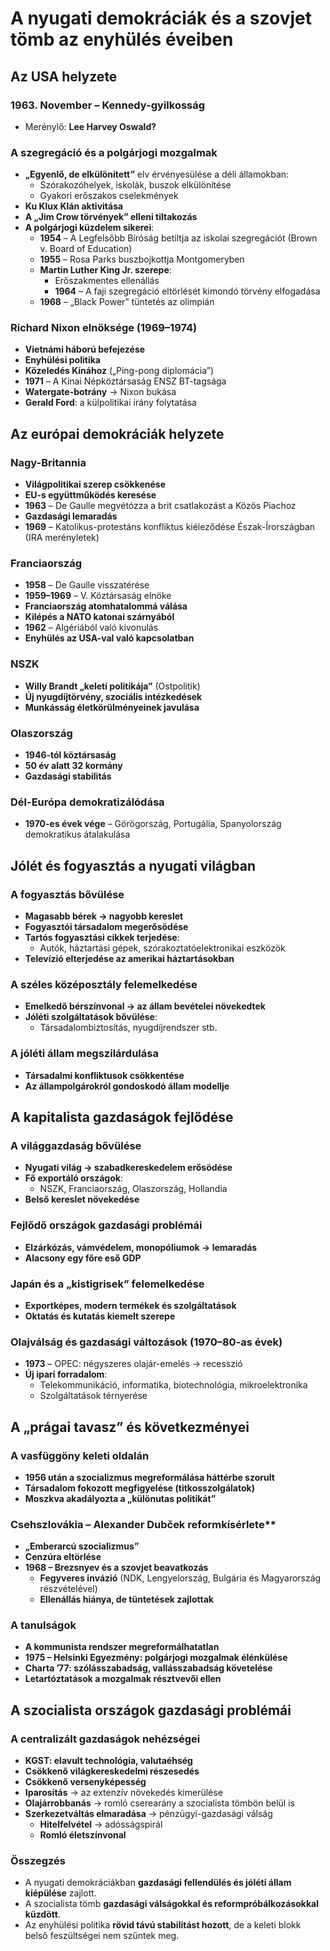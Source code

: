 # A nyugati demokráciák és a szovjet tömb az enyhülés éveiben

## Az USA helyzete

### 1963. November – Kennedy-gyilkosság
- Merénylő: **Lee Harvey Oswald?**

### A szegregáció és a polgárjogi mozgalmak
- **„Egyenlő, de elkülönített”** elv érvényesülése a déli államokban:
  - Szórakozóhelyek, iskolák, buszok elkülönítése
  - Gyakori erőszakos cselekmények
- **Ku Klux Klán aktivitása**
- **A „Jim Crow törvények” elleni tiltakozás**
- **A polgárjogi küzdelem sikerei**:
  - **1954** – A Legfelsőbb Bíróság betiltja az iskolai szegregációt (Brown v. Board of Education)
  - **1955** – Rosa Parks buszbojkottja Montgomeryben
  - **Martin Luther King Jr. szerepe**:
    - Erőszakmentes ellenállás
    - **1964** – A faji szegregáció eltörlését kimondó törvény elfogadása
  - **1968** – „Black Power” tüntetés az olimpián

### Richard Nixon elnöksége (1969–1974)
- **Vietnámi háború befejezése**
- **Enyhülési politika**
- **Közeledés Kínához** („Ping-pong diplomácia”)
- **1971** – A Kínai Népköztársaság ENSZ BT-tagsága
- **Watergate-botrány** → Nixon bukása
- **Gerald Ford**: a külpolitikai irány folytatása
## Az európai demokráciák helyzete

### Nagy-Britannia
- **Világpolitikai szerep csökkenése**
- **EU-s együttműködés keresése**
- **1963** – De Gaulle megvétózza a brit csatlakozást a Közös Piachoz
- **Gazdasági lemaradás**
- **1969** – Katolikus-protestáns konfliktus kiéleződése Észak-Írországban (IRA merényletek)

### Franciaország
- **1958** – De Gaulle visszatérése
- **1959–1969** – V. Köztársaság elnöke
- **Franciaország atomhatalommá válása**
- **Kilépés a NATO katonai szárnyából**
- **1962** – Algériából való kivonulás
- **Enyhülés az USA-val való kapcsolatban**

### NSZK
- **Willy Brandt „keleti politikája”** (Ostpolitik)
- **Új nyugdíjtörvény, szociális intézkedések**
- **Munkásság életkörülményeinek javulása**

### Olaszország
- **1946-tól köztársaság**
- **50 év alatt 32 kormány**
- **Gazdasági stabilitás**

### Dél-Európa demokratizálódása
- **1970-es évek vége** – Görögország, Portugália, Spanyolország demokratikus átalakulása
## Jólét és fogyasztás a nyugati világban

### A fogyasztás bővülése
- **Magasabb bérek → nagyobb kereslet**
- **Fogyasztói társadalom megerősödése**
- **Tartós fogyasztási cikkek terjedése**:
  - Autók, háztartási gépek, szórakoztatóelektronikai eszközök
- **Televízió elterjedése az amerikai háztartásokban**

### A széles középosztály felemelkedése
- **Emelkedő bérszínvonal → az állam bevételei növekedtek**
- **Jóléti szolgáltatások bővülése**:
  - Társadalombiztosítás, nyugdíjrendszer stb.

### A jóléti állam megszilárdulása
- **Társadalmi konfliktusok csökkentése**
- **Az állampolgárokról gondoskodó állam modellje**
## A kapitalista gazdaságok fejlődése

### A világgazdaság bővülése
 - **Nyugati világ → szabadkereskedelem erősödése**
- **Fő exportáló országok**:
  - NSZK, Franciaország, Olaszország, Hollandia
- **Belső kereslet növekedése**

### Fejlődő országok gazdasági problémái
- **Elzárkózás, vámvédelem, monopóliumok → lemaradás**
- **Alacsony egy főre eső GDP**

### Japán és a „kistigrisek” felemelkedése
- **Exportképes, modern termékek és szolgáltatások**
- **Oktatás és kutatás kiemelt szerepe**

### Olajválság és gazdasági változások (1970–80-as évek)
- **1973** – OPEC: négyszeres olajár-emelés → recesszió
- **Új ipari forradalom**:
  - Telekommunikáció, informatika, biotechnológia, mikroelektronika
  - Szolgáltatások térnyerése

## A „prágai tavasz” és következményei

### A vasfüggöny keleti oldalán
- **1956 után a szocializmus megreformálása háttérbe szorult**
- **Társadalom fokozott megfigyelése (titkosszolgálatok)**
- **Moszkva akadályozta a „különutas politikát”**

### Csehszlovákia – Alexander Dubček reformkísérlete**
- **„Emberarcú szocializmus”**
- **Cenzúra eltörlése**
- **1968 – Brezsnyev és a szovjet beavatkozás**
  - **Fegyveres invázió** (NDK, Lengyelország, Bulgária és Magyarország részvételével)
  - **Ellenállás hiánya, de tüntetések zajlottak**

### A tanulságok
- **A kommunista rendszer megreformálhatatlan**
- **1975 – Helsinki Egyezmény: polgárjogi mozgalmak élénkülése**
- **Charta ’77: szólásszabadság, vallásszabadság követelése**
- **Letartóztatások a mozgalmak résztvevői ellen**
## A szocialista országok gazdasági problémái

### A centralizált gazdaságok nehézségei
- **KGST: elavult technológia, valutaéhség**
- **Csökkenő világkereskedelmi részesedés**
- **Csökkenő versenyképesség**
- **Iparosítás** → az extenzív növekedés kimerülése
- **Olajárrobbanás** → romló cserearány a szocialista tömbön belül is
- **Szerkezetváltás elmaradása** → pénzügyi-gazdasági válság
  - **Hitelfelvétel** → adósságspirál
  - **Romló életszínvonal**
### Összegzés
- A nyugati demokráciákban **gazdasági fellendülés és jóléti állam kiépülése** zajlott.
- A szocialista tömb **gazdasági válságokkal és reformpróbálkozásokkal küzdött**.
- Az enyhülési politika **rövid távú stabilitást hozott**, de a keleti blokk belső feszültségei nem szűntek meg.